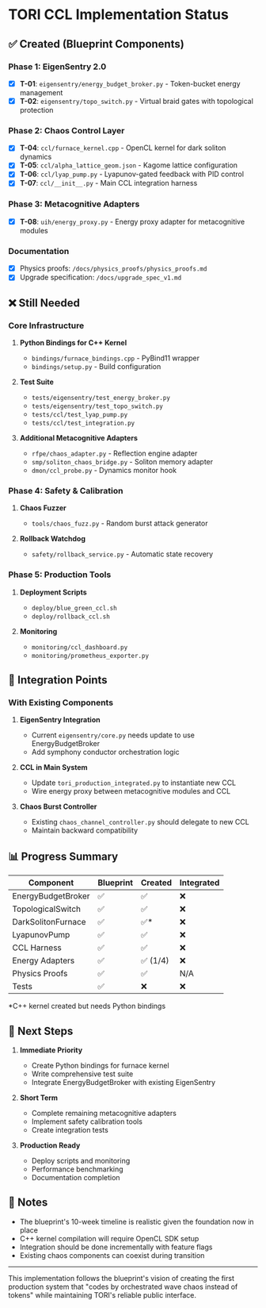 # TORI CCL Implementation Status

## ✅ Created (Blueprint Components)

### Phase 1: EigenSentry 2.0
- [x] **T-01**: `eigensentry/energy_budget_broker.py` - Token-bucket energy management
- [x] **T-02**: `eigensentry/topo_switch.py` - Virtual braid gates with topological protection

### Phase 2: Chaos Control Layer
- [x] **T-04**: `ccl/furnace_kernel.cpp` - OpenCL kernel for dark soliton dynamics
- [x] **T-05**: `ccl/alpha_lattice_geom.json` - Kagome lattice configuration
- [x] **T-06**: `ccl/lyap_pump.py` - Lyapunov-gated feedback with PID control
- [x] **T-07**: `ccl/__init__.py` - Main CCL integration harness

### Phase 3: Metacognitive Adapters
- [x] **T-08**: `uih/energy_proxy.py` - Energy proxy adapter for metacognitive modules

### Documentation
- [x] Physics proofs: `/docs/physics_proofs/physics_proofs.md`
- [x] Upgrade specification: `/docs/upgrade_spec_v1.md`

## ❌ Still Needed

### Core Infrastructure
1. **Python Bindings for C++ Kernel**
   - `bindings/furnace_bindings.cpp` - PyBind11 wrapper
   - `bindings/setup.py` - Build configuration

2. **Test Suite**
   - `tests/eigensentry/test_energy_broker.py`
   - `tests/eigensentry/test_topo_switch.py`
   - `tests/ccl/test_lyap_pump.py`
   - `tests/ccl/test_integration.py`

3. **Additional Metacognitive Adapters**
   - `rfpe/chaos_adapter.py` - Reflection engine adapter
   - `smp/soliton_chaos_bridge.py` - Soliton memory adapter
   - `dmon/ccl_probe.py` - Dynamics monitor hook

### Phase 4: Safety & Calibration
1. **Chaos Fuzzer**
   - `tools/chaos_fuzz.py` - Random burst attack generator

2. **Rollback Watchdog**
   - `safety/rollback_service.py` - Automatic state recovery

### Phase 5: Production Tools
1. **Deployment Scripts**
   - `deploy/blue_green_ccl.sh`
   - `deploy/rollback_ccl.sh`

2. **Monitoring**
   - `monitoring/ccl_dashboard.py`
   - `monitoring/prometheus_exporter.py`

## 🔄 Integration Points

### With Existing Components
1. **EigenSentry Integration**
   - Current `eigensentry/core.py` needs update to use EnergyBudgetBroker
   - Add symphony conductor orchestration logic

2. **CCL in Main System**
   - Update `tori_production_integrated.py` to instantiate new CCL
   - Wire energy proxy between metacognitive modules and CCL

3. **Chaos Burst Controller**
   - Existing `chaos_channel_controller.py` should delegate to new CCL
   - Maintain backward compatibility

## 📊 Progress Summary

| Component | Blueprint | Created | Integrated |
|-----------|-----------|---------|------------|
| EnergyBudgetBroker | ✅ | ✅ | ❌ |
| TopologicalSwitch | ✅ | ✅ | ❌ |
| DarkSolitonFurnace | ✅ | ✅* | ❌ |
| LyapunovPump | ✅ | ✅ | ❌ |
| CCL Harness | ✅ | ✅ | ❌ |
| Energy Adapters | ✅ | ✅ (1/4) | ❌ |
| Physics Proofs | ✅ | ✅ | N/A |
| Tests | ✅ | ❌ | ❌ |

*C++ kernel created but needs Python bindings

## 🚀 Next Steps

1. **Immediate Priority**
   - Create Python bindings for furnace kernel
   - Write comprehensive test suite
   - Integrate EnergyBudgetBroker with existing EigenSentry

2. **Short Term**
   - Complete remaining metacognitive adapters
   - Implement safety calibration tools
   - Create integration tests

3. **Production Ready**
   - Deploy scripts and monitoring
   - Performance benchmarking
   - Documentation completion

## 📝 Notes

- The blueprint's 10-week timeline is realistic given the foundation now in place
- C++ kernel compilation will require OpenCL SDK setup
- Integration should be done incrementally with feature flags
- Existing chaos components can coexist during transition

---

This implementation follows the blueprint's vision of creating the first production system that "codes by orchestrated wave chaos instead of tokens" while maintaining TORI's reliable public interface.
